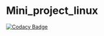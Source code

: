 # Mini_project_linux

[![Codacy Badge](https://api.codacy.com/project/badge/Grade/e7880c2131fb44d791097034ee3fbb94)](https://app.codacy.com/gh/99002610/Mini_project_linux?utm_source=github.com&utm_medium=referral&utm_content=99002610/Mini_project_linux&utm_campaign=Badge_Grade)